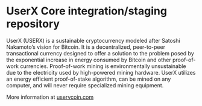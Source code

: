 UserX Core integration/staging repository
=================================================

UserX (USERX) is a sustainable cryptocurrency modeled after Satoshi Nakamoto’s vision for Bitcoin. It is a decentralized, peer-to-peer transactional currency designed to offer a solution to the problem posed by the exponential increase in energy consumed by Bitcoin and other proof-of-work currencies. Proof-of-work mining is environmentally unsustainable due to the electricity used by high-powered mining hardware. UserX utilizes an energy efficient proof-of-stake algorithm, can be mined on any computer, and will never require specialized mining equipment.

More information at [uservcoin.com](http://uservcoin.com)

